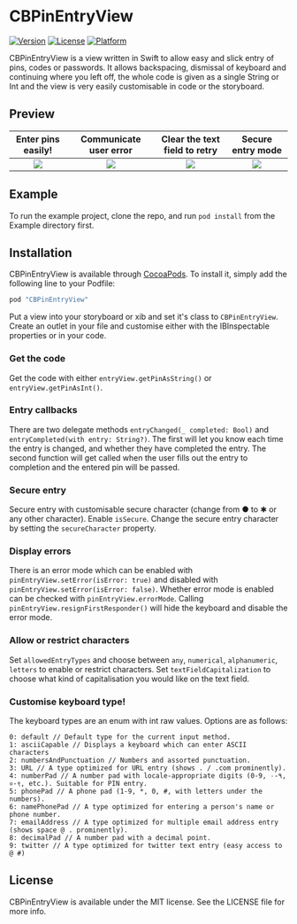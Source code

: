 # CBPinEntryView

[![Version](https://img.shields.io/cocoapods/v/CBPinEntryView.svg?style=flat)](http://cocoapods.org/pods/CBPinEntryView)
[![License](https://img.shields.io/cocoapods/l/CBPinEntryView.svg?style=flat)](http://cocoapods.org/pods/CBPinEntryView)
[![Platform](https://img.shields.io/cocoapods/p/CBPinEntryView.svg?style=flat)](http://cocoapods.org/pods/CBPinEntryView)

CBPinEntryView is a view written in Swift to allow easy and slick entry of pins, codes or passwords. It allows backspacing, dismissal of keyboard and continuing where you left off, the whole code is given as a single String or Int and the view is very easily customisable in code or the storyboard.

## Preview



| Enter pins easily! | Communicate user error | Clear the text field to retry | Secure entry mode |
|:------------------:|:----------------------:|:-----------------------------:|:-----------------:|
| ![](http://i.imgur.com/75oYhG5.gif) | ![](http://i.imgur.com/UU5Xm7X.gif) | ![](http://i.imgur.com/ABZH0Ea.gif) | ![](http://i.imgur.com/zAhXL7O.gif) |

## Example

To run the example project, clone the repo, and run `pod install` from the Example directory first.

## Installation

CBPinEntryView is available through [CocoaPods](http://cocoapods.org). To install
it, simply add the following line to your Podfile:

```ruby
pod "CBPinEntryView"
```
Put a view into your storyboard or xib and set it's class to `CBPinEntryView`. Create an outlet in your file and customise either with the IBInspectable properties or in your code.

### Get the code

Get the code with either `entryView.getPinAsString()` or `entryView.getPinAsInt()`.

### Entry callbacks

There are two delegate methods `entryChanged(_ completed: Bool)` and `entryCompleted(with entry: String?)`. The first will let you know each time the entry is changed, and whether they have completed the entry. The second function will get called when the user fills out the entry to completion and the entered pin will be passed.

### Secure entry

Secure entry with customisable secure character (change from ● to ✱ or any other character). Enable `isSecure`.
Change the secure entry character by setting the `secureCharacter` property.

### Display errors

There is an error mode which can be enabled with `pinEntryView.setError(isError: true)` and disabled with `pinEntryView.setError(isError: false)`. Whether error mode is enabled can be checked with `pinEntryView.errorMode`. Calling `pinEntryView.resignFirstResponder()` will hide the keyboard and disable the error mode.

### Allow or restrict characters

Set `allowedEntryTypes` and choose between `any`, `numerical`, `alphanumeric`, `letters` to enable or restrict characters. Set `textFieldCapitalization` to choose what kind of capitalisation you would like on the text field.

### Customise keyboard type!

The keyboard types are an enum with int raw values. Options are as follows:

```
0: default // Default type for the current input method.
1: asciiCapable // Displays a keyboard which can enter ASCII characters
2: numbersAndPunctuation // Numbers and assorted punctuation.
3: URL // A type optimized for URL entry (shows . / .com prominently).
4: numberPad // A number pad with locale-appropriate digits (0-9, ۰-۹, ०-९, etc.). Suitable for PIN entry.
5: phonePad // A phone pad (1-9, *, 0, #, with letters under the numbers).
6: namePhonePad // A type optimized for entering a person's name or phone number.
7: emailAddress // A type optimized for multiple email address entry (shows space @ . prominently).
8: decimalPad // A number pad with a decimal point.
9: twitter // A type optimized for twitter text entry (easy access to @ #)
```

## License

CBPinEntryView is available under the MIT license. See the LICENSE file for more info.
